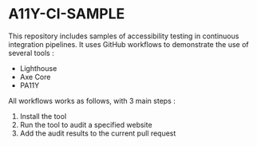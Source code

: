 # A11Y-CI-SAMPLE

This repository includes samples of accessibility testing in continuous integration pipelines.
It uses GitHub workflows to demonstrate the use of several tools :
- Lighthouse
- Axe Core
- PA11Y

All workflows works as follows, with 3 main steps :
1. Install the tool
2. Run the tool to audit a specified website
3. Add the audit results to the current pull request